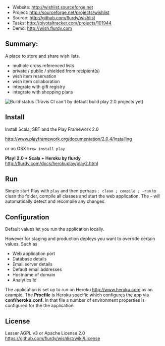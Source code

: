 * Website: http://wishlist.sourceforge.net
* Project: http://sourceforge.net/projects/wishlist
* Source: http://github.com/flurdy/wishlist
* Tasks: http://pivotaltracker.com/projects/101944
* Demo: http://wish.flurdy.com


Summary: 
---------
A place to store and share wish lists. 
* multiple cross referenced lists
* private / public / shielded from recipient(s)
* wish item reservation
* wish item collaboration
* integrate with gift registry 
* integrate with shopping plans

![Build status](https://travis-ci.org/flurdy/wishlist.png)
(Travis CI can't by default build play 2.0 projects yet)



Install
-----------

Install Scala, SBT and the Play Framework 2.0 

http://www.playframework.org/documentation/2.0.4/Installing

or on OSX `brew install play`

**Play! 2.0 + Scala + Heroku by flurdy**
http://flurdy.com/docs/herokuplay/play2.html


Run
-----

Simple start Play with `play`
and then perhaps `; clean ; compile ; ~run` 
to clean the folder, compile all classes and start the web application. 
The `~` will automatically detect and recompile any changes.


Configuration
-------------

Default values let you run the application locally.

However for staging and production deploys you want to override certain values.
Such as 
* Web application port
* Database details
* Email server details
* Default email addresses
* Hostname of domain
* Analytics Id

The  application is set up to run on Heroku http://www.heroku.com as an example.
The **Procfile** is Heroku specific which configures the app via **conf/heroku.conf**.
In that file a number of environment properties is configured for the the application.




License
-------
Lesser AGPL v3 or Apache License 2.0
https://github.com/flurdy/wishlist/wiki/License


